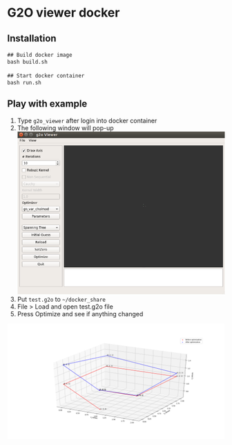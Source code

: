 # G2O viewer docker


## Installation
```
## Build docker image
bash build.sh

## Start docker container
bash run.sh
```

## Play with example
1. Type `g2o_viewer` after login into docker container
2. The following window will pop-up ![g2o_screenshot](./doc/g2o_screenshot.png)
3. Put `test.g2o` to `~/docker_share`
4. File > Load and open test.g2o file
5. Press Optimize and see if anything changed

![optimization](./doc/optimization.png)